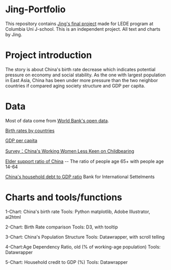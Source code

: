 # Jing-Portfolio

This repository contains [Jing's final project](https://jinginbj.github.io/jing-s-project-atLEDE/) made for LEDE program at Columbia Uni J-school. 
This is an independent project. All text and charts by Jing. 

# Project introduction
The story is about China's birth rate decrease which indicates potential pressure on economy and social stability. As the one with largest population in East Asia, China has been under more pressure than the two neighbor countries if compared aging society structure and GDP per capita. 

# Data

Most of data come from [World Bank's open data](https://data.worldbank.org/).  

[Birth rates by countries](https://data.worldbank.org/indicator/SP.DYN.CBRT.IN)

[GDP per capita](https://data.worldbank.org/indicator/ny.gdp.pcap.cd)

[Survey：China's Working Women Less Keen on Childbearing](https://www.prnewswire.com/news-releases/zhaopin-report-found-chinas-working-women-less-keen-on-childbearing-300455793.html)

[Elder support ratio of China](http://data.stats.gov.cn/easyquery.htm?cn=C01) -- The ratio of people age 65+ with people age 14-64

[China's household debt to GDP ratio](http://stats.bis.org/statx/srs/table/f3.1) Bank for International Settelments



# Charts and tools/functions

1-Chart:  China's birth rate 
Tools: Python matplotlib, Adobe  Illustrator, ai2html

2-Chart: Birth Rate comparison 
Tools: D3, with tooltip 

3-Chart: China's Population Structure 
Tools: Datawrapper, with scroll telling

4-Chart:Age Dependency Ratio, old (% of working-age population)
Tools: Datawrapper

5-Chart: Household credit to GDP (%)
Tools: Datawrapper



